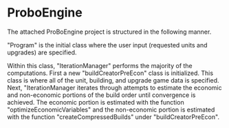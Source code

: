 # ProboEngine

The attached ProBoEngine project is structured in the following manner.

"Program" is the initial class where the user input (requested units and upgrades) are specified.
 
 Within this class, "IterationManager" performs the majority of the computations. First a new "buildCreatorPreEcon" class is initialized. This class is where all of the unit, building, and upgrade game data is specified.
 Next, "IterationManager iterates through attempts to estimate the economic and non-economic portions of the build order until convergence is achieved. The economic portion is estimated with the function "optimizeEconomicVariables" and the non-economic portion is estimated with the function "createCompressedBuilds" under "buildCreatorPreEcon".
